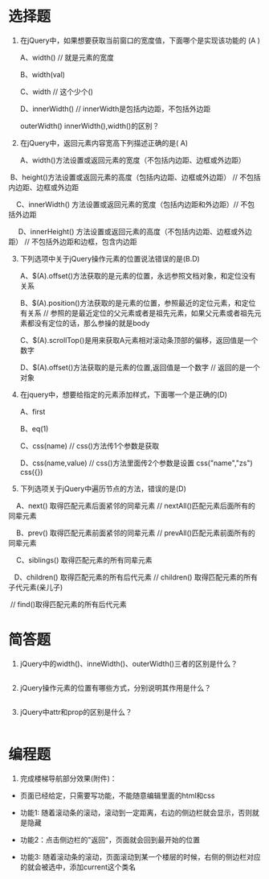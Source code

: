 # 选择题

1. 在jQuery中，如果想要获取当前窗口的宽度值，下面哪个是实现该功能的  (A ) 

   A、width() 	  //  就是元素的宽度

   B、width(val)	 

   C、width 	   // 这个少个() 

   D、innerWidth()	  // innerWidth是包括内边距，不包括外边距

   outerWidth()  innerWidth(),width()的区别？

2. 在jQuery中，返回元素内容宽高下列描述正确的是( A)

   A、width()方法设置或返回元素的宽度（不包括内边距、边框或外边距）    

​       B、height()方法设置或返回元素的高度（包括内边距、边框或外边距）  // 不包括内边距、边框或外边距

       C、innerWidth() 方法设置或返回元素的宽度（包括内边距和外边距）//  不包括外边距

       D、innerHeight() 方法设置或返回元素的高度（不包括内边距、边框或外边距）  // 不包括外边距和边框，包含内边距

3. 下列选项中关于jQuery操作元素的位置说法错误的是(B.D)

   A、$(A).offset()方法获取的是元素的位置，永远参照文档对象，和定位没有关系

   B、$(A).position()方法获取的是元素的位置，参照最近的定位元素，和定位有关系  // 参照的是最近定位的父元素或者是祖先元素，如果父元素或者祖先元素都没有定位的话，那么参操的就是body

   C、$(A).scrollTop()是用来获取A元素相对滚动条顶部的偏移，返回值是一个数字

   D、$(A).offset()方法获取的是元素的位置,返回值是一个数字       // 返回的是一个对象

4. 在jquery中，想要给指定的元素添加样式，下面哪一个是正确的(D)      

   A、first	 

   B、eq(1) 	 

   C、css(name)                // css()方法传1个参数是获取

   D、css(name,value)	    // css()方法里面传2个参数是设置    css("name","zs")   css({})

5. 下列选项关于jQuery中遍历节点的方法，错误的是(D)

      A、next() 取得匹配元素后面紧邻的同辈元素     // nextAll()匹配元素后面所有的同辈元素

      B、prev() 取得匹配元素前面紧邻的同辈元素   //  prevAll()匹配元素前面所有的同辈元素

      C、siblings() 取得匹配元素的所有同辈元素  

      D、children() 取得匹配元素的所有后代元素    // children() 取得匹配元素的所有子代元素(亲儿子)     

​                                                                                 //  find()取得匹配元素的所有后代元素

# 简答题

1. jQuery中的width()、inneWidth()、outerWidth()三者的区别是什么？
```js

```

2. jQuery操作元素的位置有哪些方式，分别说明其作用是什么？
```js

```

3. jQuery中attr和prop的区别是什么？
```js

```
# 编程题

1. 完成楼梯导航部分效果(附件)：

- 页面已经给定，只需要写功能，不能随意编辑里面的html和css

- 功能1: 随着滚动条的滚动，滚动到一定距离，右边的侧边栏就会显示，否则就是隐藏

- 功能2：点击侧边栏的"返回"，页面就会回到最开始的位置

- 功能3: 随着滚动条的滚动，页面滚动到某一个楼层的时候，右侧的侧边栏对应的就会被选中，添加current这个类名

